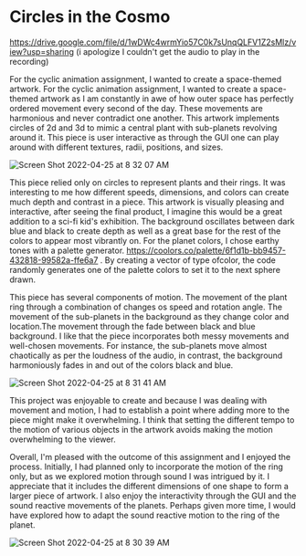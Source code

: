 # Circles in the Cosmo
 
https://drive.google.com/file/d/1wDWc4wrmYio57C0k7sUnqQLFV1Z2sMlz/view?usp=sharing (i apologize I couldn't get the audio to play in the recording)

For the cyclic animation assignment, I wanted to create a space-themed artwork. For the cyclic animation assignment, I wanted to create a space-themed artwork as I am constantly in awe of how outer space has perfectly ordered movement every second of the day. These movements are harmonious and never contradict one another.  This artwork implements circles of 2d and 3d to mimic a central plant with sub-planets revolving around it. This piece is user interactive as through the GUI one can play around with different textures, radii, positions, and sizes. 

![Screen Shot 2022-04-25 at 8 32 07 AM](https://user-images.githubusercontent.com/102983688/165021456-a2b07282-c128-4600-9f62-1484c256dcbe.png)


This piece relied only on circles to represent plants and their rings. It was interesting to me how different speeds, dimensions, and colors can create much depth and contrast in a piece. This artwork is visually pleasing and interactive, after seeing the final product, I imagine this would be a great addition to a sci-fi kid's exhibition. The background oscillates between dark blue and black to create depth as well as a great base for the rest of the colors to appear most vibrantly on. For the planet colors, I chose earthy tones with a palette generator. https://coolors.co/palette/6f1d1b-bb9457-432818-99582a-ffe6a7 . By creating a vector of type ofcolor, the code randomly generates one of the palette colors to set it to the next sphere drawn.

This piece has several components of motion. The movement of the plant ring through a combination of changes os speed and rotation angle. The movement of the sub-planets in the background as they change color and location.The movement through the fade between black and blue background. I like that the piece incorporates both messy movements and well-chosen movements. For instance, the sub-planets move almost chaotically as per the loudness of the audio, in contrast, the background harmoniously fades in and out of the colors black and blue. 

![Screen Shot 2022-04-25 at 8 31 41 AM](https://user-images.githubusercontent.com/102983688/165021462-a97b9115-b714-41f4-9f77-4cf4e9fcf87e.png)

This project was enjoyable to create and because I was dealing with movement and motion, I had to establish a point where adding more to the piece might make it overwhelming. I think that setting the different tempo to the motion of various objects in the artwork avoids making the motion overwhelming to the viewer. 

Overall, I'm pleased with the outcome of this assignment and I enjoyed the process. Initially, I had planned only to incorporate the motion of the ring only, but as we explored motion through sound I was intrigued by it. I appreciate that it includes the different dimensions of one shape to form a larger piece of artwork. I also enjoy the interactivity through the GUI and the sound reactive movements of the planets. Perhaps given more time, I would have explored how to adapt the sound reactive motion to the ring of the planet.

![Screen Shot 2022-04-25 at 8 30 39 AM](https://user-images.githubusercontent.com/102983688/165021467-78490d98-b000-47f6-ae59-3d5bbc97023f.png)
